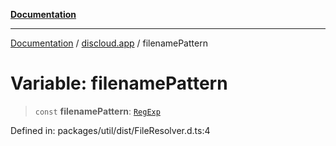 [**Documentation**](../../README.md)

***

[Documentation](../../packages.md) / [discloud.app](../README.md) / filenamePattern

# Variable: filenamePattern

> `const` **filenamePattern**: [`RegExp`](https://developer.mozilla.org/docs/Web/JavaScript/Reference/Global_Objects/RegExp)

Defined in: packages/util/dist/FileResolver.d.ts:4
